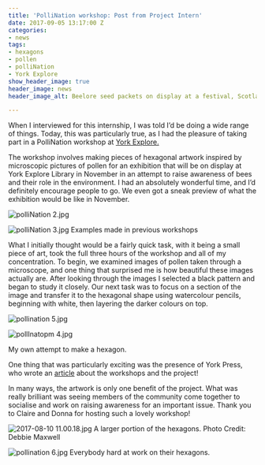 ```yaml
---
title: 'PolliNation workshop: Post from Project Intern'
date: 2017-09-05 13:17:00 Z
categories:
- news
tags:
- hexagons
- pollen
- polliNation
- York Explore
show_header_image: true
header_image: news
header_image_alt: Beelore seed packets on display at a festival, Scotland 2015

---
```


When I interviewed for this internship, I was told I’d be doing a wide range of things. Today, this was particularly true, as I had the pleasure of taking part in a PolliNation workshop at [York Explore.](http://www.exploreyork.org.uk/york-explore/)

The workshop involves making pieces of hexagonal artwork inspired by microscopic pictures of pollen for an exhibition that will be on display at York Explore Library in November in an attempt to raise awareness of bees and their role in the environment. I had an absolutely wonderful time, and I’d definitely encourage people to go. We even got a sneak preview of what the exhibition would be like in November.

![polliNation 2.jpg](/uploads/polliNation%202.jpg)

![polliNation 3.jpg](/uploads/polliNation%203.jpg)
Examples made in previous workshops

What I initially thought would be a fairly quick task, with it being a small piece of art, took the full three hours of the workshop and all of my concentration. To begin, we examined images of pollen taken through a microscope, and one thing that surprised me is how beautiful these images actually are. After looking through the images I selected a black pattern and began to study it closely.  Our next task was to focus on a section of the image and transfer it to the hexagonal shape using watercolour pencils, beginning with white, then layering the darker colours on top.

![pollination 5.jpg](/uploads/pollination%205.jpg)

![pollInatopm 4.jpg](/uploads/pollInatopm%204.jpg)

My own attempt to make a hexagon.

One thing that was particularly exciting was the presence of York Press, who wrote an [article](http://www.yorkpress.co.uk/news/15468795.We_need_to_talk_about_bees___/?ref=twtrec) about the workshops and the project!

In many ways, the artwork is only one benefit of the project. What was really brilliant was seeing members of the community come together to socialise and work on raising awareness for an important issue. Thank you to Claire and Donna for hosting such a lovely workshop!

![2017-08-10 11.00.18.jpg](/uploads/2017-08-10%2011.00.18.jpg)
A larger portion of the hexagons. Photo Credit: Debbie Maxwell

![pollination 6.jpg](/uploads/pollination%206.jpg)
Everybody hard at work on their hexagons.
